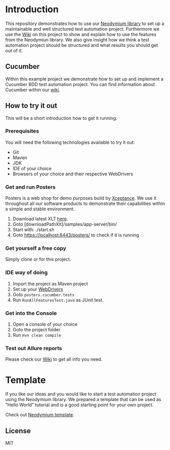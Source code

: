 # Introduction
This repository demonstrates how to use our [Neodymium library](https://github.com/Xceptance/neodymium-library) to set up a maintainable and well structured test automation project. Furthermore we use the [Wiki](https://github.com/Xceptance/neodymium-template/wiki) on this project to show and explain how to use the features from the Neodymiun library. We also give insight how we think a test automation project should be structured and what results you should get out of it.

## Cucumber
Within this example project we demonstrate how to set up and implement a Cucumber BDD test automation project. You can find information about Cucumber within our [wiki](https://github.com/Xceptance/neodymium-library/wiki/Cucumber).

## How to try it out
This will be a short introduction how to get it running. 

### Prerequisites
You will need the following technologies available to try it out:
* Git
* Maven
* JDK
* IDE of your choice 
* Browsers of your choice and their respective WebDrivers

### Get and run Posters
Posters is a web shop for demo purposes build by [Xceptance](https://www.xceptance.com/en/). We use it throughout all our software products to demonstrate their capabilities within a simple and stable environment. 
1. Download latest XLT [here](https://www.xceptance.com/en/xlt/download.html).
2. Goto [downloadPathXlt]/samples/app-server/bin/
3. Start with: ./start.sh
4. Goto [https://localhost:8443/posters/](https://localhost:8443/posters/) to check if it is running

### Get yourself a free copy
Simply clone or for this project.

### IDE way of doing
1. Import the project as Maven project
2. Set up your [WebDrivers](https://github.com/Xceptance/neodymium-library/wiki/How-to-set-up-a-WebDriver)
3. Goto `posters.cucumber.tests`
4. Run `RunAllFeaturesTest.java` as JUnit test.

### Get into the Console
1. Open a console of your choice
2. Goto the project folder
3. Run `mvn clean compile`

### Test out Allure reports
Please check our [Wiki](https://github.com/Xceptance/neodymium-library/wiki/Allure-reports) to get all info you need.
 

# Template
If you like our ideas and you would like to start a test automation project using the Neodymium library. We prepared a template that can be used as "Hello World" tutorial and is a good starting point for your own project.

Check out [Neodymium template](https://github.com/Xceptance/neodymium-template).

## License
MIT
